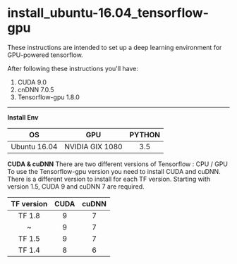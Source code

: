 # install_ubuntu-16.04_tensorflow-gpu
These instructions are intended to set up a deep learning environment for GPU-powered tensorflow.

After following these instructions you'll have:
1. CUDA 9.0
2. cnDNN 7.0.5
3. Tensorflow-gpu 1.8.0

---

__Install Env__

| OS | GPU | PYTHON |
|:---:|:---:|:---:|
| Ubuntu 16.04 | NVIDIA GIX 1080 | 3.5 |

__CUDA & cuDNN__
There are two different versions of Tensorflow : CPU / GPU
To use the Tensorflow-gpu version you need to install CUDA and cuDNN.
There is a different version to install for each TF version. 
Starting with version 1.5, CUDA 9 and cuDNN 7 are required.

| TF version | CUDA | cuDNN |
|:---:|:---:|:---:|
|TF 1.8|9|7|
|~|9|7|
|TF 1.5|9|7|
|TF 1.4|8|6|
